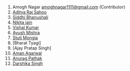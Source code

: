 1. Amogh Nagar  amoghnagar1111@gmail.com  (Contributor) 
2. [Aditya Raj Sahoo](https://github.com/adityarajsahoo)
3. [Siddhi Bhanushali](https://github.com/siddhi-244)  
4. [Nikita jain](https://github.com/nikita-jain-01)
5. [Vishal Kumar](https://github.com/vishalb52)
6. [Ayush Mishra](https://github.com/ayush-sleeping)
7. [Stuti Mongia](https://github.com/stutimongia2024)
8. [Bharat Tyagi]
9. [Ajay Pratap Singh]
10. [Aman Agarwal](https://github.com/Aman7614)
11. [Anurag Pathak](https://github.com/AnuragThePathak)
12. [Darshika Singh](https://github.com/darshikasingh)
